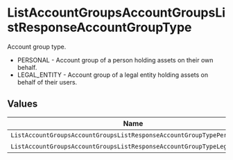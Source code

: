 # ListAccountGroupsAccountGroupsListResponseAccountGroupType

Account group type.
* PERSONAL - Account group of a person holding assets on their own behalf.
* LEGAL_ENTITY - Account group of a legal entity holding assets on behalf of their users.


## Values

| Name                                                                    | Value                                                                   |
| ----------------------------------------------------------------------- | ----------------------------------------------------------------------- |
| `ListAccountGroupsAccountGroupsListResponseAccountGroupTypePersonal`    | PERSONAL                                                                |
| `ListAccountGroupsAccountGroupsListResponseAccountGroupTypeLegalEntity` | LEGAL_ENTITY                                                            |